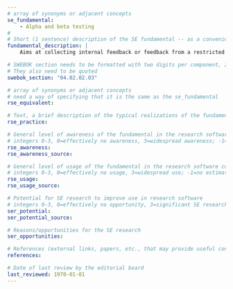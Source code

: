 ```yaml
---
# array of synonyms or adjacent concepts
se_fundamental:
    - Alpha and beta testing
#
# Short (1 sentence) description of the SE fundamental -- as a convenience
fundamental_description: |
    Aims at collecting internal feedback or feedback from a restricted used group before the software is released to a broader audience. Both are specific forms of acceptance testing.

# SWEBOK section needs to be formatted with two digits per component, zero-filled so that they sort lexically as strings
# They also need to be quoted
swebok_section: "04.02.02.03"

# array of synonyms or adjacent concepts
# need a way of specifying that it is the same as the se_fundamental
rse_equivalent:

# Text, a brief description of the typical realizations of the fundamental, in RSE practice
rse_practice: 

# General level of awareness of the fundamental in the research software community
# integers 0-3, 0=effectively no awareness, 3=widespread awareness; -1=no estimate
rse_awareness:
rse_awareness_source: 

# General level of usage of the fundamental in the research software community
# integers 0-3, 0=effectively no usage, 3=widespread use; -1=no estimate
rse_usage: 
rse_usage_source: 

# Potential for SE research to improve use in research software
# integers 0-3, 0=effectively no opportunity, 3=significant SE research beneficial; -1=no estimate
ser_potential: 
ser_potential_source: 

# Reasons/opportunities for the SE research
ser_opportunities: 

# References (external links, papers, etc., that may provide useful connections)
references:

# Date of last review by the editorial board
last_reviewed: 1970-01-01
---
```

